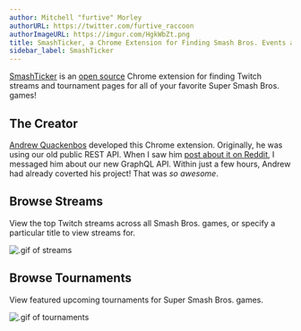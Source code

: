 ```yaml
---
author: Mitchell "furtive" Morley
authorURL: https://twitter.com/furtive_raccoon
authorImageURL: https://imgur.com/HgkWbZt.png
title: SmashTicker, a Chrome Extension for Finding Smash Bros. Events and Streams!
sidebar_label: SmashTicker
---
```


<a href="https://chrome.google.com/webstore/detail/smashticker-watch-people/nhjklhalmbccpfhpnedcleiabpkocggi" target="_blank">SmashTicker</a>
 is an <a href="https://github.com/AQuackenbos/SmashTicker" target="_blank">open source</a>
 Chrome extension for finding Twitch streams and tournament pages for all of your favorite
 Super Smash Bros. games!
<!--truncate-->

## The Creator

<a href="https://github.com/AQuackenbos" target="_blank">Andrew Quackenbos</a>
 developed this Chrome extension. 
Originally, he was using our old public REST API.
When I saw him <a href="https://www.reddit.com/r/smashbros/comments/a0kt0h/smashticker_for_chrome_updated_for_ultimate_now/" target="_blank">post about it on Reddit</a>,
 I messaged him about our new GraphQL API.
Within just a few hours, Andrew had already coverted his project!
That was *so awesome*.

## Browse Streams

View the top Twitch streams across all Smash Bros. games, or specify a particular title to view streams for.

![.gif of streams](https://imgur.com/wgM3z84.gif)

## Browse Tournaments

View featured upcoming tournaments for Super Smash Bros. games.

![.gif of tournaments](https://imgur.com/YUeTV2l.gif)